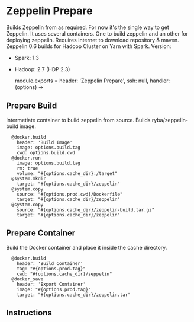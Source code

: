 
# Zeppelin Prepare

Builds Zeppelin from as [required][zeppelin-build]. For now it's the single way to get Zeppelin.
It uses several containers. One to build zeppelin and an other for deploying zeppelin.
Requires Internet to download repository & maven.
Zeppelin 0.6 builds for Hadoop Cluster on Yarn with Spark.
Version:
  - Spark: 1.3
  - Hadoop: 2.7 (HDP 2.3)


    module.exports = header: 'Zeppelin Prepare', ssh: null, handler: (options) ->

## Prepare Build

Intermetiate container to build zeppelin from source. Builds ryba/zeppelin-build
image.

      @docker.build
        header: 'Build Image'
        image: options.build.tag
        cwd: options.build.cwd
      @docker.run
        image: options.build.tag
        rm: true
        volume: "#{options.cache_dir}:/target"
      @system.mkdir
        target: "#{options.cache_dir}/zeppelin"
      @system.copy
        source: "#{options.prod.cwd}/Dockerfile"
        target: "#{options.cache_dir}/zeppelin"
      @system.copy
        source: "#{options.cache_dir}/zeppelin-build.tar.gz"
        target: "#{options.cache_dir}/zeppelin"

## Prepare Container

Build the Docker container and place it inside the cache directory.

      @docker.build
        header: 'Build Container'
        tag: "#{options.prod.tag}"
        cwd: "#{options.cache_dir}/zeppelin"
      @docker_save
        header: 'Export Container'
        image: "#{options.prod.tag}"
        target: "#{options.cache_dir}/zeppelin.tar"

## Instructions

[zeppelin-build]:http://zeppelin.incubator.apache.org/docs/install/install.html
[github-instruction]:https://github.com/apache/incubator-zeppelin
[hortonwork-instruction]:http://fr.hortonworks.com/blog/introduction-to-data-science-with-apache-spark/
